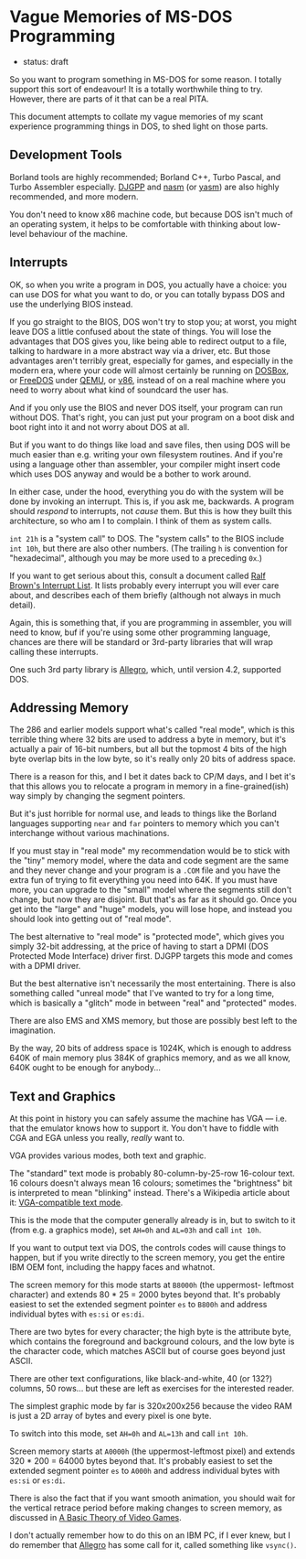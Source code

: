 Vague Memories of MS-DOS Programming
====================================

*   status: draft

So you want to program something in MS-DOS for some reason.  I
totally support this sort of endeavour!  It is a totally worthwhile
thing to try.  However, there are parts of it that can be a real
PITA.

This document attempts to collate my vague memories of my scant
experience programming things in DOS, to shed light on those parts.

Development Tools
-----------------

Borland tools are highly recommended; Borland C++, Turbo Pascal,
and Turbo Assembler especially.  [DJGPP][] and [nasm][] (or [yasm][])
are also highly recommended, and more modern.

You don't need to know x86 machine code, but because DOS isn't
much of an operating system, it helps to be comfortable with
thinking about low-level behaviour of the machine.

[DJGPP]: http://www.delorie.com/djgpp/
[nasm]: http://www.nasm.us/
[yasm]: http://yasm.tortall.net/

Interrupts
----------

OK, so when you write a program in DOS, you actually have a choice:
you can use DOS for what you want to do, or you can totally bypass
DOS and use the underlying BIOS instead.

If you go straight to the BIOS, DOS won't try to stop you; at
worst, you might leave DOS a little confused about the state of
things.  You will lose the advantages that DOS gives you, like being
able to redirect output to a file, talking to hardware in a more
abstract way via a driver, etc.  But those advantages aren't
terribly great, especially for games, and especially in the modern
era, where your code will almost certainly be running on [DOSBox][],
or [FreeDOS][] under [QEMU][], or [v86][], instead of on a real
machine where you need to worry about what kind of soundcard the
user has.

And if you only use the BIOS and never DOS itself, your program
can run without DOS.  That's right, you can just put your program
on a boot disk and boot right into it and not worry about DOS at all.

But if you want to do things like load and save files, then using
DOS will be much easier than e.g. writing your own filesystem routines.
And if you're using a language other than assembler, your compiler
might insert code which uses DOS anyway and would be a bother to work
around.

In either case, under the hood, everything you do with the system
will be done by invoking an interrupt.  This is, if you ask me,
backwards.  A program should *respond* to interrupts, not *cause* them.
But this is how they built this architecture, so who am I to complain.
I think of them as system calls.

`int 21h` is a "system call" to DOS.  The "system calls"
to the BIOS include `int 10h`, but there are also other numbers.
(The trailing `h` is convention for "hexadecimal", although you may
be more used to a preceding `0x`.)

If you want to get serious about this, consult a document called
[Ralf Brown's Interrupt List][].  It lists probably every interrupt
you will ever care about, and describes each of them briefly
(although not always in much detail).

Again, this is something that, if you are programming in assembler,
you will need to know, buf if you're using some other programming
language, chances are there will be standard or 3rd-party libraries
that will wrap calling these interrupts.

One such 3rd party library is [Allegro][], which, until version 4.2,
supported DOS.

[DOSBox]: https://www.dosbox.com/
[FreeDOS]: http://www.freedos.org/
[QEMU]: http://www.qemu-project.org/
[v86]: https://github.com/copy/v86
[Ralf Brown's Interrupt List]: http://www.cs.cmu.edu/~ralf/files.html
[Allegro]: http://liballeg.org/

Addressing Memory
-----------------

The 286 and earlier models support what's called "real mode", which
is this terrible thing where 32 bits are used to address a byte in
memory, but it's actually a pair of 16-bit numbers, but all but
the topmost 4 bits of the high byte overlap bits in the low byte,
so it's really only 20 bits of address space.

There is a reason for this, and I bet it dates back to CP/M days,
and I bet it's that this allows you to relocate a program in
memory in a fine-grained(ish) way simply by changing the segment
pointers.

But it's just horrible for normal use, and leads to things like
the Borland languages supporting `near` and `far` pointers to
memory which you can't interchange without various machinations.

If you must stay in "real mode" my recommendation would be to stick
with the "tiny" memory model, where the data and code segment are
the same and they never change and your program is a `.COM` file
and you have the extra fun of trying to fit everything you need
into 64K.  If you must have more, you can upgrade to the "small"
model where the segments still don't change, but now they are
disjoint.  But that's as far as it should go.  Once you get into
the "large" and "huge" models, you will lose hope, and instead
you should look into getting out of "real mode".

The best alternative to "real mode" is "protected mode", which
gives you simply 32-bit addressing, at the price of having to
start a DPMI (DOS Protected Mode Interface) driver first.
DJGPP targets this mode and comes with a DPMI driver.

But the best alternative isn't necessarily the most entertaining.
There is also something called "unreal mode" that I've wanted
to try for a long time, which is basically a "glitch" mode in
between "real" and "protected" modes.

There are also EMS and XMS memory, but those are possibly best
left to the imagination.

By the way, 20 bits of address space is 1024K, which is enough
to address 640K of main memory plus 384K of graphics memory,
and as we all know, 640K ought to be enough for anybody...

Text and Graphics
-----------------

At this point in history you can safely assume the machine has
VGA — i.e. that the emulator knows how to support it.  You don't
have to fiddle with CGA and EGA unless you really, *really* want to.

VGA provides various modes, both text and graphic.

The "standard" text mode is probably 80-column-by-25-row 16-colour
text.  16 colours doesn't always mean 16 colours; sometimes the
"brightness" bit is interpreted to mean "blinking" instead.
There's a Wikipedia article about it: [VGA-compatible text mode][].

This is the mode that the computer generally already is in,
but to switch to it (from e.g. a graphics mode),
set `AH=0h` and `AL=03h` and call `int 10h`.

If you want to output text via DOS, the controls codes will
cause things to happen, but if you write directly to the screen
memory, you get the entire IBM OEM font, including the happy faces
and whatnot.

The screen memory for this mode starts at `B8000h` (the uppermost-
leftmost character) and extends 80 * 25 = 2000 bytes beyond that.
It's probably easiest to set the extended segment pointer `es` to
`B800h` and address individual bytes with `es:si` or `es:di`.

There are two bytes for every character; the high byte is the attribute
byte, which contains the foreground and background colours, and
the low byte is the character code, which matches ASCII but of
course goes beyond just ASCII.

There are other text configurations, like black-and-white,
40 (or 132?) columns, 50 rows... but these are left as exercises
for the interested reader.

The simplest graphic mode by far is 320x200x256 because the video
RAM is just a 2D array of bytes and every pixel is one byte.

To switch into this mode, set `AH=0h` and `AL=13h` and call `int 10h`.

Screen memory starts at `A0000h` (the uppermost-leftmost pixel)
and extends 320 * 200 = 64000 bytes beyond that.  It's probably
easiest to set the extended segment pointer `es` to `A000h` and
address individual bytes with `es:si` or `es:di`.

There is also the fact that if you want smooth animation, you should
wait for the vertical retrace period before making changes to screen
memory, as discussed in [A Basic Theory of Video Games][].

I don't actually remember how to do this on an IBM PC, if I ever knew,
but I do remember that [Allegro][] has some call for it, called
something like `vsync()`.

[VGA-compatible text mode]: https://en.wikipedia.org/wiki/VGA-compatible_text_mode
[A Basic Theory of Video Games]: A%20Basic%20Theory%20of%20Video%20Games.md
